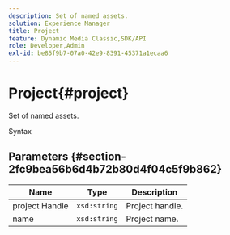 ```yaml
---
description: Set of named assets.
solution: Experience Manager
title: Project
feature: Dynamic Media Classic,SDK/API
role: Developer,Admin
exl-id: be85f9b7-07a0-42e9-8391-45371a1ecaa6
---
```

# Project{#project}

Set of named assets.

 Syntax 

## Parameters {#section-2fc9bea56b6d4b72b80d4f04c5f9b862}

|  Name  | Type  | Description  |
|---|---|---|
|  project Handle  | `xsd:string`  | Project handle.  |
|  name  | `xsd:string`  | Project name.  |
